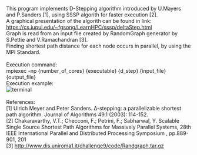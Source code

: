 This program implements D-Stepping algorithm introduced by U.Mayers and P.Sanders [1], using SSSP algorith for faster execution [2].
<br>
A graphical presentation of the algorith can be found in link:
<br>
  https://cs.iupui.edu/~fgsong/LearnHPC/sssp/deltaStep.html
<br>
Graph is read from an input file created by RandomGraph generator by S.Pettie and V.Ramachandran [3].
<br>
Finding shortest path distance for each node occurs in parallel, by using the MPI Standard.
<br>
<br>
Execution command:
<br>
mpiexec -np {number_of_cores} {executable} {d_step} {input_file} {output_file}
<br>
Execution example:
<br>
![terminal](https://user-images.githubusercontent.com/40597439/140077313-6fda7923-57e2-457d-b09e-bbbba5cf2009.png)
<br>
<br>
References:
<br>
[1] Ulrich Meyer and Peter Sanders. Δ-stepping: a parallelizable shortest path algorithm. Journal of
Algorithms 49.1 (2003): 114-152.
<br>
[2] Chakaravarthy, V.T.; Checconi, F.; Petrini, F.; Sabharwal, Y. Scalable Single Source Shortest Path
Algorithms for Massively Parallel Systems, 28th IEEE International Parallel and Distributed Processing
Symposium , pp.889-901, 201
<br>
[3] http://www.dis.uniroma1.it/challenge9/code/Randgraph.tar.gz
